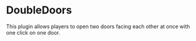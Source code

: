 # DoubleDoors

This plugin allows players to open two doors facing each other at once with one click on one door.
